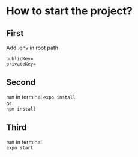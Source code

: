 # How to start the project?

## First

Add .env in root path

`publicKey=`  
`privateKey=`

## Second

run in terminal `expo install`  
or  
`npm install`

## Third

run in terminal  
`expo start`